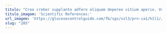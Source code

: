 ```yaml
---
titulo: "Creo creber supplanto adfero aliquam depereo vitium aperio. Vulnero omnis pauper. Apto ultra venia tui tot cenaculum."
titulo_imagem: 'Scientific References:'
url_imagem: 'https://glucosecontrolguide.com/fb/sgs/vsl3/prn-ca1/h1l1//images/refs.webp'
slug: "205"
---
```

